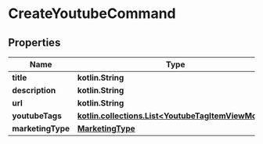 
# CreateYoutubeCommand

## Properties
Name | Type | Description | Notes
------------ | ------------- | ------------- | -------------
**title** | **kotlin.String** |  |  [optional]
**description** | **kotlin.String** |  |  [optional]
**url** | **kotlin.String** |  |  [optional]
**youtubeTags** | [**kotlin.collections.List&lt;YoutubeTagItemViewModel&gt;**](YoutubeTagItemViewModel.md) |  |  [optional]
**marketingType** | [**MarketingType**](MarketingType.md) |  |  [optional]



